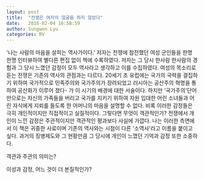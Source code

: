 ```yaml
---
layout: post
title:  "전쟁은 여자의 얼굴을 하지 않았다"
date:   2016-02-04 16:58:59
author: Sungwon Lyu
categories: RV
---
```

 '나는 사람의 마음을 살피는 역사가이다.' 저자는 전쟁에 참전했던 여성 군인들을 한명 한명 인터뷰하여 별다른 편집 없이 책에 수록하였다. 저자는 그 당시 한사람 한사람의 경험과 그 당시 느꼈던 감정이 모두 역사라고 생각하고 이를 수집하였다. 여성의 목소리로 듣는 전쟁은 기존의 역사의 관점과는 다르다. 20세기 초 유럽에는 국가의 국력을 결집하기 위하여 국가적으로 민족주의와 국가주의가 장려되었고 러시아는 공산주의 혁명을 통하여 공산화가 이루어 졌다- 가 이 시기의 배경에 대한 서술이다. 하지만 '국가주의'단어 만으로는 자신의 가족들을 버리고 국가를 지키기 위하여 자원 입대한 어린 소녀들과 어린 자식에게 지뢰를 들도록 한 어머니의 마음을 설명할 수 없다. 비록 이러한 감정들은 극히 개인적이지만 직접적이고 실질적이다. 그렇다면 무엇이 객관적인가? 전쟁에서 개인이 느낀 감정은 주관적이지만 객관적인 평과보다 사실에 가깝다. 나는 이러한 측면에서 이 책은 귀중한 사료이며 기존의 역사와는 시점이 다른 '소역사'라고 이름을 붙이고 싶다. 과거의 징병제도와 그 현황만큼 그 당시에 개인이 느꼈던 기억과 감정 또한 소중하다.

객관과 주관의 의미는?

이성과 감정, 어느 것이 더 본질적인가? 